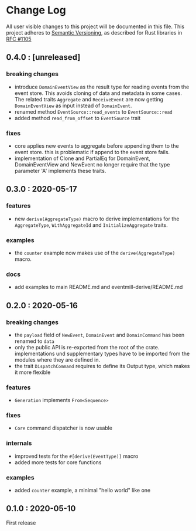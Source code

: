 # Change Log

All user visible changes to this project will be documented in this file.
This project adheres to [Semantic Versioning](http://semver.org/), as described
for Rust libraries in [RFC #1105](https://github.com/rust-lang/rfcs/blob/master/text/1105-api-evolution.md)

## 0.4.0 : [unreleased]

### breaking changes

* introduce `DomainEventView` as the result type for reading events from the event store. This
  avoids cloning of data and metadata in some cases. The related traits `Aggregate` and
  `ReceiveEvent` are now getting `DomainEventView` as input instead of `DomainEvent`.
* renamed method `EventSource::read_events` to `EventSource::read`
* added method `read_from_offset` to `EventSource` trait

### fixes

* core applies new events to aggregate before appending them to the event store. this is problematic
  if append to the event store fails.
* implementation of Clone and PartialEq for DomainEvent, DomainEventView and NewEvent no longer 
  require that the type parameter 'A' implements these traits.

## 0.3.0 : 2020-05-17

### features

* new `derive(AggregateType)` macro to derive implementations for the `AggregateType`, 
  `WithAggregateId` and `InitializeAggregate` traits.

### examples

* the `counter` example now makes use of the `derive(AggregateType)` macro.

### docs

* add examples to main README.md and eventmill-derive/README.md

## 0.2.0 : 2020-05-16

### breaking changes

* the `payload` field of `NewEvent`, `DomainEvent` and `DomainCommand` has been renamed to `data`
* only the public API is re-exported from the root of the crate. implementations und supplementary
  types have to be imported from the modules where they are defined in.
* the trait `DispatchCommand` requires to define its Output type, which makes it more flexible

### features

* `Generation` implements `From<Sequence>`

### fixes

* `Core` command dispatcher is now usable
  
### internals

* improved tests for the `#[derive(EventType)]` macro
* added more tests for core functions

### examples

* added `counter` example, a minimal "hello world" like one

## 0.1.0 : 2020-05-10

First release
